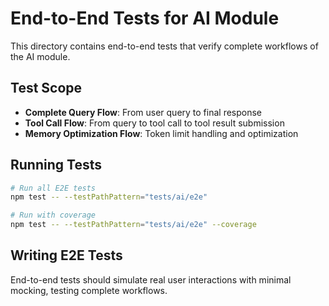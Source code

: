 # End-to-End Tests for AI Module

This directory contains end-to-end tests that verify complete workflows of the AI module.

## Test Scope

- **Complete Query Flow**: From user query to final response
- **Tool Call Flow**: From query to tool call to tool result submission
- **Memory Optimization Flow**: Token limit handling and optimization

## Running Tests

```bash
# Run all E2E tests
npm test -- --testPathPattern="tests/ai/e2e"

# Run with coverage
npm test -- --testPathPattern="tests/ai/e2e" --coverage
```

## Writing E2E Tests

End-to-end tests should simulate real user interactions with minimal mocking, testing complete workflows.
